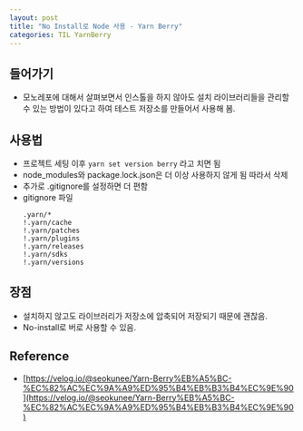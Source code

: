 ```yaml
---
layout: post
title: "No Install로 Node 사용 - Yarn Berry"
categories: TIL YarnBerry
---
```


## 들어가기

- 모노레포에 대해서 살펴보면서 인스톨을 하지 않아도 설치 라이브러리들을 관리할 수 있는 방법이 있다고 하여 테스트 저장소를 만들어서 사용해 봄.

## 사용법

- 프로젝트 세팅 이후 `yarn set version berry` 라고 치면 됨
- node_modules와 package.lock.json은 더 이상 사용하지 않게 됨 따라서 삭제
- 추가로 .gitignore를 설정하면 더 편함
- gitignore 파일
  ```
  .yarn/*
  !.yarn/cache
  !.yarn/patches
  !.yarn/plugins
  !.yarn/releases
  !.yarn/sdks
  !.yarn/versions
  ```

## 장점

- 설치하지 않고도 라이브러리가 저장소에 압축되어 저장되기 때문에 괜찮음.
- No-install로 버로 사용할 수 있음.

## Reference

- [https://velog.io/@seokunee/Yarn-Berry%EB%A5%BC-%EC%82%AC%EC%9A%A9%ED%95%B4%EB%B3%B4%EC%9E%90](https://velog.io/@seokunee/Yarn-Berry%EB%A5%BC-%EC%82%AC%EC%9A%A9%ED%95%B4%EB%B3%B4%EC%9E%90)
